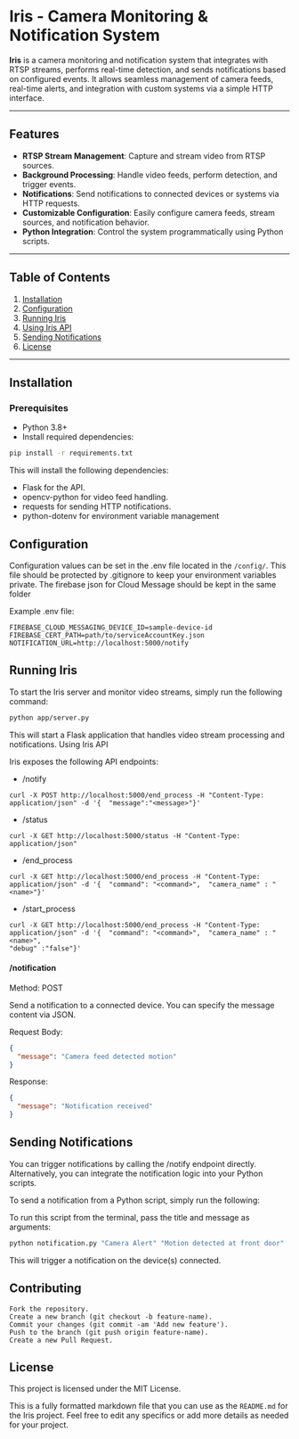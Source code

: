 # Iris - Camera Monitoring & Notification System

**Iris** is a camera monitoring and notification system that integrates with RTSP streams, performs real-time detection, and sends notifications based on configured events. It allows seamless management of camera feeds, real-time alerts, and integration with custom systems via a simple HTTP interface.

---

## Features

- **RTSP Stream Management**: Capture and stream video from RTSP sources.
- **Background Processing**: Handle video feeds, perform detection, and trigger events.
- **Notifications**: Send notifications to connected devices or systems via HTTP requests.
- **Customizable Configuration**: Easily configure camera feeds, stream sources, and notification behavior.
- **Python Integration**: Control the system programmatically using Python scripts.

---

## Table of Contents

1. [Installation](#installation)
2. [Configuration](#configuration)
3. [Running Iris](#running-iris)
4. [Using Iris API](#using-iris-api)
5. [Sending Notifications](#sending-notifications)
7. [License](#license)

---

## Installation

### Prerequisites

- Python 3.8+
- Install required dependencies:

```bash
pip install -r requirements.txt
```
This will install the following dependencies:
- Flask for the API.
- opencv-python for video feed handling.
- requests for sending HTTP notifications.
- python-dotenv for environment variable management

## Configuration
Configuration values can be set in the .env file located in the ```/config/```. This file should be protected by .gitignore to keep your environment variables private. The firebase json for Cloud Message should be kept in the same folder

Example .env file:
```env
FIREBASE_CLOUD_MESSAGING_DEVICE_ID=sample-device-id
FIREBASE_CERT_PATH=path/to/serviceAccountKey.json
NOTIFICATION_URL=http://localhost:5000/notify
```


## Running Iris

To start the Iris server and monitor video streams, simply run the following command:

```bash
python app/server.py
```
This will start a Flask application that handles video stream processing and notifications.
Using Iris API

Iris exposes the following API endpoints:
- /notify
```curl
curl -X POST http://localhost:5000/end_process -H "Content-Type: application/json" -d '{  "message":"<message>"}'
```
- /status
```curl
curl -X GET http://localhost:5000/status -H "Content-Type: application/json"
```
- /end_process
```curl
curl -X GET http://localhost:5000/end_process -H "Content-Type: application/json" -d '{  "command": "<command>",  "camera_name" : "<name>"}'
```
- /start_process
```curl
curl -X GET http://localhost:5000/end_process -H "Content-Type: application/json" -d '{  "command": "<command>",  "camera_name" : "<name>",
"debug" :"false"}'
```



#### /notification
Method: POST

Send a notification to a connected device. You can specify the message content via JSON.

Request Body:
```json
{
  "message": "Camera feed detected motion"
}
```

Response:

```json
{
  "message": "Notification received"
}
```

## Sending Notifications

You can trigger notifications by calling the /notify endpoint directly. Alternatively, you can integrate the notification logic into your Python scripts.

To send a notification from a Python script, simply run the following:


To run this script from the terminal, pass the title and message as arguments:

```bash
python notification.py "Camera Alert" "Motion detected at front door"
```
This will trigger a notification on the device(s) connected.


## Contributing

    Fork the repository.
    Create a new branch (git checkout -b feature-name).
    Commit your changes (git commit -am 'Add new feature').
    Push to the branch (git push origin feature-name).
    Create a new Pull Request.

## License

This project is licensed under the MIT License.


This is a fully formatted markdown file that you can use as the `README.md` for the Iris project. Feel free to edit any specifics or add more details as needed for your project.